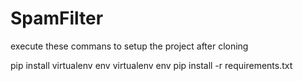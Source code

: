 # SpamFilter

execute these commans to setup the project after cloning


pip install virtualenv env
virtualenv env
pip install -r requirements.txt

